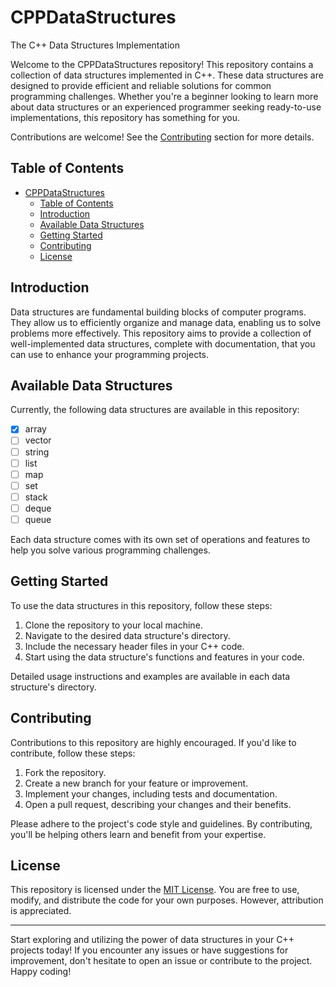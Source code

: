 # CPPDataStructures

The C++ Data Structures Implementation

Welcome to the CPPDataStructures repository! This repository contains a collection of data structures implemented in C++. These data structures are designed to provide efficient and reliable solutions for common programming challenges. Whether you're a beginner looking to learn more about data structures or an experienced programmer seeking ready-to-use implementations, this repository has something for you.

Contributions are welcome! See the [Contributing](#contributing) section for more details.

## Table of Contents

- [CPPDataStructures](#cppdatastructures)
  - [Table of Contents](#table-of-contents)
  - [Introduction](#introduction)
  - [Available Data Structures](#available-data-structures)
  - [Getting Started](#getting-started)
  - [Contributing](#contributing)
  - [License](#license)

## Introduction

Data structures are fundamental building blocks of computer programs. They allow us to efficiently organize and manage data, enabling us to solve problems more effectively. This repository aims to provide a collection of well-implemented data structures, complete with documentation, that you can use to enhance your programming projects.

## Available Data Structures

Currently, the following data structures are available in this repository:

- [x] array
- [ ] vector
- [ ] string
- [ ] list
- [ ] map
- [ ] set
- [ ] stack
- [ ] deque
- [ ] queue

Each data structure comes with its own set of operations and features to help you solve various programming challenges.

## Getting Started

To use the data structures in this repository, follow these steps:

1. Clone the repository to your local machine.
2. Navigate to the desired data structure's directory.
3. Include the necessary header files in your C++ code.
4. Start using the data structure's functions and features in your code.

Detailed usage instructions and examples are available in each data structure's directory.

## Contributing

Contributions to this repository are highly encouraged. If you'd like to contribute, follow these steps:

1. Fork the repository.
2. Create a new branch for your feature or improvement.
3. Implement your changes, including tests and documentation.
4. Open a pull request, describing your changes and their benefits.

Please adhere to the project's code style and guidelines. By contributing, you'll be helping others learn and benefit from your expertise.

## License

This repository is licensed under the [MIT License](LICENSE). You are free to use, modify, and distribute the code for your own purposes. However, attribution is appreciated.

---

Start exploring and utilizing the power of data structures in your C++ projects today! If you encounter any issues or have suggestions for improvement, don't hesitate to open an issue or contribute to the project. Happy coding!
